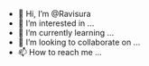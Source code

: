 - 👋 Hi, I’m @Ravisura
- 👀 I’m interested in ...
- 🌱 I’m currently learning ...
- 💞️ I’m looking to collaborate on ...
- 📫 How to reach me ...

<!---
Ravisura/Ravisura is a ✨ special ✨ repository because its `README.md` (this file) appears on your GitHub profile.
You can click the Preview link to take a look at your changes.
--->
